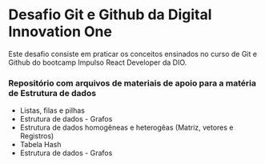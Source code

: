 # Desafio Git e Github da Digital Innovation One 

Este desafio consiste em praticar os conceitos ensinados no curso de Git e Github do bootcamp Impulso React Developer da DIO.

### Repositório com arquivos de materiais de apoio para a matéria de Estrutura de dados

* Listas, filas e pilhas
* Estrutura de dados - Grafos
* Estrutura de dados homogêneas e heterogêas (Matriz, vetores e Registros)
* Tabela Hash
* Estrutura de dados - Grafos
